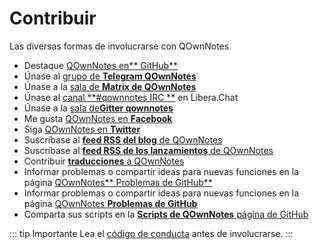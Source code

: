 # Contribuir

Las diversas formas de involucrarse con QOwnNotes

- Destaque [QOwnNotes en** GitHub**](https://github.com/pbek/QOwnNotes)
- Únase al [grupo de **Telegram QOwnNotes**](https://t.me/QOwnNotes)
- Únase a la [sala de **Matrix de QOwnNotes**](https://matrix.to/#/#qownnotes:matrix.org)
- Únase al [canal **#qownnotes IRC **](https://web.libera.chat/#qownnotes) en Libera.Chat
- Únase a la [sala de**Gitter qownnotes**](https://gitter.im/qownnotes/qownnotes)
- Me gusta [QOwnNotes en **Facebook**](https://www.facebook.com/QOwnNotes/)
- Siga [QOwnNotes en **Twitter**](https://twitter.com/QOwnNotes)
- Suscríbase al [**feed RSS del blog** de QOwnNotes](https://feeds.feedburner.com/QOwnNotesBlog)
- Suscríbase al [**feed RSS de los lanzamientos** de QOwnNotes](https://feeds.feedburner.com/QOwnNotesReleases)
- Contribuir [**traducciones** a QOwnNotes](translation.md)
- Informar problemas o compartir ideas para nuevas funciones en la página [QOwnNotes** Problemas de GitHub**](https://github.com/pbek/QOwnNotes/issues)
- Informar problemas o compartir ideas para nuevas funciones en la página [QOwnNotes **Problemas de GitHub**](https://github.com/pbek/QOwnNotes/issues)
- Comparta sus scripts en la [**Scripts de QOwnNotes** página de GitHub](https://github.com/qownnotes/scripts)

::: tip
Importante Lea el [código de conducta](./code-of-conduct.md) antes de involucrarse.
:::
